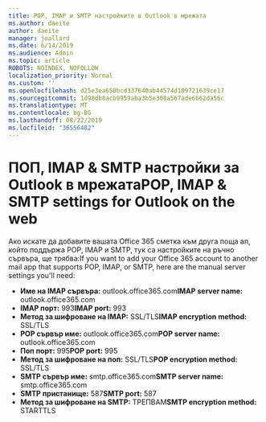 ```yaml
---
title: POP, IMAP и SMTP настройките в Outlook в мрежата
ms.author: daeite
author: daeite
manager: joallard
ms.date: 6/14/2019
ms.audience: Admin
ms.topic: article
ROBOTS: NOINDEX, NOFOLLOW
localization_priority: Normal
ms.custom: ''
ms.openlocfilehash: d25e3ea650bcd337640ab44574d109721639ce17
ms.sourcegitcommit: 1d98db8acb9959aba3b5e308a567ade6b62da56c
ms.translationtype: MT
ms.contentlocale: bg-BG
ms.lasthandoff: 08/22/2019
ms.locfileid: "36556482"
---
```

# <a name="pop-imap--smtp-settings-for-outlook-on-the-web"></a><span data-ttu-id="f53a0-102">ПОП, IMAP & SMTP настройки за Outlook в мрежата</span><span class="sxs-lookup"><span data-stu-id="f53a0-102">POP, IMAP & SMTP settings for Outlook on the web</span></span>

<span data-ttu-id="f53a0-103">Ако искате да добавите вашата Office 365 сметка към друга поща ап, който поддържа POP, IMAP и SMTP, тук са настройките на ръчно сървъра, ще трябва:</span><span class="sxs-lookup"><span data-stu-id="f53a0-103">If you want to add your Office 365 account to another mail app that supports POP, IMAP, or SMTP, here are the manual server settings you'll need:</span></span>
  
- <span data-ttu-id="f53a0-104">**Име на IMAP сървъра:** outlook.office365.com</span><span class="sxs-lookup"><span data-stu-id="f53a0-104">**IMAP server name:** outlook.office365.com</span></span>
- <span data-ttu-id="f53a0-105">**IMAP порт:** 993</span><span class="sxs-lookup"><span data-stu-id="f53a0-105">**IMAP port:** 993</span></span>
- <span data-ttu-id="f53a0-106">**Метод за шифроване на IMAP:** SSL/TLS</span><span class="sxs-lookup"><span data-stu-id="f53a0-106">**IMAP encryption method:** SSL/TLS</span></span>
- <span data-ttu-id="f53a0-107">**POP сървър име:** outlook.office365.com</span><span class="sxs-lookup"><span data-stu-id="f53a0-107">**POP server name:** outlook.office365.com</span></span>  
- <span data-ttu-id="f53a0-108">**Поп порт:** 995</span><span class="sxs-lookup"><span data-stu-id="f53a0-108">**POP port:** 995</span></span>  
- <span data-ttu-id="f53a0-109">**Метод за шифроване на поп:** SSL/TLS</span><span class="sxs-lookup"><span data-stu-id="f53a0-109">**POP encryption method:** SSL/TLS</span></span>  
- <span data-ttu-id="f53a0-110">**SMTP сървър име:** smtp.office365.com</span><span class="sxs-lookup"><span data-stu-id="f53a0-110">**SMTP server name:** smtp.office365.com</span></span>
- <span data-ttu-id="f53a0-111">**SMTP пристанище:** 587</span><span class="sxs-lookup"><span data-stu-id="f53a0-111">**SMTP port:** 587</span></span>
- <span data-ttu-id="f53a0-112">**Метод за шифроване на SMTP:** ТРЕПВАМ</span><span class="sxs-lookup"><span data-stu-id="f53a0-112">**SMTP encryption method:** STARTTLS</span></span>